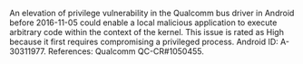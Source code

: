 An elevation of privilege vulnerability in the Qualcomm bus driver in Android before 2016-11-05 could enable a local malicious application to execute arbitrary code within the context of the kernel. This issue is rated as High because it first requires compromising a privileged process. Android ID: A-30311977. References: Qualcomm QC-CR#1050455.